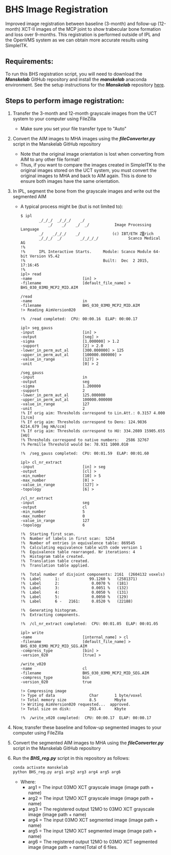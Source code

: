 # BHS Image Registration

Improved image registration between baseline (3-month) and follow-up (12-month) XCT-II images of the MCP joint to show trabecular bone formation and loss over 9-months. This registration is performed outside of IPL and the OpenVMS system as we can obtain more accurate results using SimpleITK.

## Requirements:

To run this BHS registration script, you will need to download the ***Manskelab*** GitHub repository and install the ***manskelab*** anaconda environment. See the setup instructions for the ***Manskelab*** repository [here](https://github.com/ManskeLab/Manskelab/tree/master/setup).

## Steps to perform image registration:
1. Transfer the 3-month and 12-month grayscale images from the UCT system to your computer using FileZilla
    - Make sure you set your file transfer type to "Auto"
2. Convert the AIM images to MHA images using the ***fileConverter.py*** script in the Manskelab GitHub repository
    - Note that the original image orientation is lost when converting from AIM to any other file format!
    - Thus, if you want to compare the images created in SimpleITK to the original images stored on the UCT system, you must convert the original images to MHA and back to AIM again. This is done to ensure both images have the same orientation.
3. In IPL, segment the bone from the grayscale images and write out the segmented AIM
    - A typical process might be (but is not limited to):
        ```
        $ ipl
                _/_/_/  _/_/_/    _/
                    _/    _/    _/  _/           Image Processing Language
                _/    _/_/_/    _/              (c) IBT/ETH Z▒rich
                _/_/_/  _/        _/_/_/_/             Scanco Medical AG
        !%
        !%      IPL Interactive Starts.     Module: Scanco Module 64-bit Version V5.42
        !%                                  Built:  Dec  2 2015, 17:16:45
        !%
        ipl> read
        -name                      [in] >
        -filename                  [default_file_name] > BHS_030_03MO_MCP2_MID.AIM

        /read
        -name                      in
        -filename                  BHS_030_03MO_MCP2_MID.AIM
        !> Reading AimVersion020

        !%  /read completed:  CPU: 00:00.16  ELAP: 00:00.17

        ipl> seg_gauss
        -input                     [in] >
        -output                    [seg] >
        -sigma                     [1.000000] > 1.2
        -support                   [2] > 2.0
        -lower_in_perm_aut_al      [300.000000] > 125
        -upper_in_perm_aut_al      [100000.000000] >
        -value_in_range            [127] >
        -unit                      [0] > 2

        /seg_gauss
        -input                     in
        -output                    seg
        -sigma                     1.200000
        -support                   2
        -lower_in_perm_aut_al      125.000000
        -upper_in_perm_aut_al      100000.000000
        -value_in_range            127
        -unit                      2
        !% If orig aim: Thresholds correspond to Lin.Att.: 0.3157 4.000 [1/cm]
        !% If orig aim: Thresholds correspond to Dens: 124.9836 6214.679 [mg HA/ccm]
        !% If orig aim: Thresholds correspond to HU: 334.2089 15905.655 [HU]
        !% Thresholds correspond to native numbers:   2586 32767
        !% Permille Threshold would be: 78.931 1000.010

        !%  /seg_gauss completed:  CPU: 00:01.59  ELAP: 00:01.60

        ipl> cl_nr_extract
        -input                     [in] > seg
        -output                    [cl] >
        -min_number                [10] > 5
        -max_number                [0] >
        -value_in_range            [127] >
        -topology                  [6] >

        /cl_nr_extract
        -input                     seg
        -output                    cl
        -min_number                5
        -max_number                0
        -value_in_range            127
        -topology                  6

        !%  Starting first scan.
        !%  Number of labels in first scan:  5254
        !%  Number of entries in equivalence table: 869545
        !%  Calculating equivalence table with code version 1
        !%  Equivalence table rearranged. Nr iterations: 4
        !%  Histogram table created.
        !%  Translation table created.
        !%  Translation table applied.

        !%  Total number of disjoint components: 2161  (2604132 voxels)
        !%  Label      1:             99.1260 %   (2581371)
        !%  Label      2:              0.0070 %   (181)
        !%  Label      3:              0.0051 %   (132)
        !%  Label      4:              0.0050 %   (131)
        !%  Label      5:              0.0050 %   (129)
        !%  Label      6 -   2161:     0.8520 %   (22188)

        !%  Generating histogram.
        !%  Extracting components.

        !%  /cl_nr_extract completed:  CPU: 00:01.05  ELAP: 00:01.05

        ipl> write
        -name                      [internal_name] > cl
        -filename                  [default_file_name] > BHS_030_03MO_MCP2_MID_SEG.AIM                                                                                                                          -compress_type             [bin] >
        -version_020               [true] >

        /write_v020
        -name                      cl
        -filename                  BHS_030_03MO_MCP2_MID_SEG.AIM
        -compress_type             bin
        -version_020               true

        !> Compressing image
        !> Type of data               Char       1 byte/voxel
        !> Total memory size          8.5        Mbyte
        !> Writing AimVersion020 requested...  approved.
        !> Total size on disk:        293.4      Kbyte

        !%  /write_v020 completed:  CPU: 00:00.17  ELAP: 00:00.17
        ```

4. Now, transfer these baseline and follow-up segmented images to your computer using FileZilla
5. Convert the segmented AIM images to MHA using the ***fileConverter.py*** script in the Manskelab GitHub repository
6. Run the ***BHS_reg.py*** script in this repository as follows:
    ```python
    conda activate manskelab
    python BHS_reg.py arg1 arg2 arg3 arg4 arg5 arg6
    ```
    - Where:
        - arg1 = The input 03MO XCT grayscale image (image path + name)
        - arg2 = The input 12MO XCT grayscale image (image path + name)
        - arg3 = The registered output 12MO to 03MO XCT grayscale image (image path + name)
        - arg4 = The input 03MO XCT segmented image (image path + name)
        - arg5 = The input 12MO XCT segmented image (image path + name)
        - arg6 = The registered output 12MO to 03MO XCT segmented image (image path + name)Total of 6 files.

